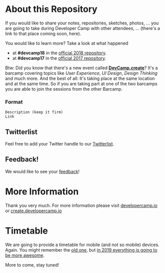 # About this Repository

If you would like to share your notes, repositories, sketches, photos, ... you are going to take during Developer Camp
with other attendees, ... (there's a link to that place coming soon, here).

You would like to learn more? Take a look at what happened

- at **#devcamp18** in the [official 2018 repository](https://github.com/developercamp/devcamp18).
- at **#devcamp17** in the [official 2017 repository](https://github.com/developercamp/devcamp17).

Btw: Did you know that there's a new event called **[DevCamp.create](https://create.developercamp.io)**? It's a barcamp covering topics like _User Experience_, _UI Design_, _Design Thinking_ and much more. And the best of all: It's taking place at the same location and at the same time. So if you are taking part at one of the two barcamps you are able to join the sessions from the other Barcamp.

### Format

	Description (keep it firm)
	Link

## Twitterlist
Feel free to add your Twitter handle to our [Twitterlist](https://github.com/developercamp/devcamp19/blob/master/twitterlist.md).

## Feedback! 

We would like to see your [feedback](https://github.com/developercamp/devcamp18/blob/master/feedback.md)!

# More Information

Thank you very much. For more information please visit [developercamp.io](https://developercamp.io) or [create.developercamp.io](https://create.developercamp.io)

# Timetable

We are going to provide a timetable for mobile (and not so mobile) devices. Again. You might remember the [old one](https://developercamp.io/timetable), but [in 2019 everything is going to be more awesome](https://developercamp.io/timetable/devcamp-2019/index.html).

More to come, stay tuned!
